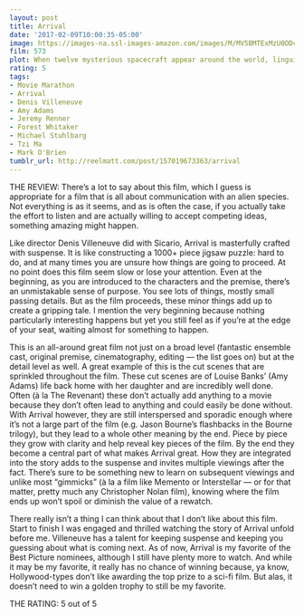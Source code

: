 ```yaml
---
layout: post
title: Arrival
date: '2017-02-09T10:00:35-05:00'
image: https://images-na.ssl-images-amazon.com/images/M/MV5BMTExMzU0ODcxNDheQTJeQWpwZ15BbWU4MDE1OTI4MzAy._V1_SY1000_CR0,0,640,1000_AL_.jpg
film: 573
plot: When twelve mysterious spacecraft appear around the world, linguistics professor Louise Banks is tasked with interpreting the language of the apparent alien visitors.
rating: 5
tags:
- Movie Marathon
- Arrival
- Denis Villeneuve
- Amy Adams
- Jeremy Renner
- Forest Whitaker
- Michael Stuhlbarg
- Tzi Ma
- Mark O'Brien
tumblr_url: http://reelmatt.com/post/157019673363/arrival
---
```


THE REVIEW: There’s a lot to say about this film, which I guess is appropriate for a film that is all about communication with an alien species. Not everything is as it seems, and as is often the case, if you actually take the effort to listen and are actually willing to accept competing ideas, something amazing might happen.

Like director Denis Villeneuve did with Sicario, Arrival is masterfully crafted with suspense. It is like constructing a 1000+ piece jigsaw puzzle: hard to do, and at many times you are unsure how things are going to proceed. At no point does this film seem slow or lose your attention. Even at the beginning, as you are introduced to the characters and the premise, there’s an unmistakable sense of purpose. You see lots of things, mostly small passing details. But as the film proceeds, these minor things add up to create a gripping tale. I mention the very beginning because nothing particularly interesting happens but yet you still feel as if you’re at the edge of your seat, waiting almost for something to happen.

This is an all-around great film not just on a broad level (fantastic ensemble cast, original premise, cinematography, editing — the list goes on) but at the detail level as well. A great example of this is the cut scenes that are sprinkled throughout the film. These cut scenes are of Louise Banks’ (Amy Adams) life back home with her daughter and are incredibly well done. Often (à la The Revenant) these don’t actually add anything to a movie because they don’t often lead to anything and could easily be done without. With Arrival however, they are still interspersed and sporadic enough where it’s not a large part of the film (e.g. Jason Bourne’s flashbacks in the Bourne trilogy), but they lead to a whole other meaning by the end. Piece by piece they grow with clarity and help reveal key pieces of the film. By the end they become a central part of what makes Arrival great. How they are integrated into the story adds to the suspense and invites multiple viewings after the fact. There’s sure to be something new to learn on subsequent viewings and unlike most “gimmicks” (à la a film like Memento or Interstellar — or for that matter, pretty much any Christopher Nolan film), knowing where the film ends up won’t spoil or diminish the value of a rewatch.

There really isn’t a thing I can think about that I don’t like about this film. Start to finish I was engaged and thrilled watching the story of Arrival unfold before me. Villeneuve has a talent for keeping suspense and keeping you guessing about what is coming next. As of now, Arrival is my favorite of the Best Picture nominees, although I still have plenty more to watch. And while it may be my favorite, it really has no chance of winning because, ya know, Hollywood-types don’t like awarding the top prize to a sci-fi film. But alas, it doesn’t need to win a golden trophy to still be my favorite.

THE RATING: 5 out of 5
